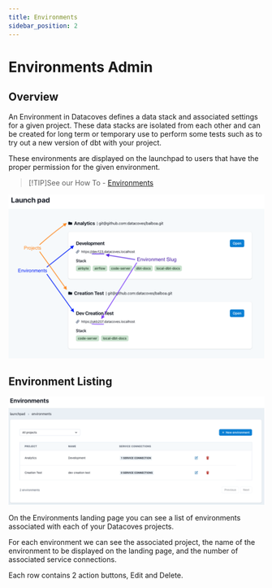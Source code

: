 ```yaml
---
title: Environments
sidebar_position: 2
---
```


# Environments Admin

## Overview

An Environment in Datacoves defines a data stack and associated settings for a given project. These data stacks are isolated from each other and can be created for long term or temporary use to perform some tests such as to try out a new version of dbt with your project.

These environments are displayed on the launchpad to users that have the proper permission for the given environment.

>[!TIP]See our How To - [Environments](how-tos/datacoves/how_to_environments.md)

![Launch Pad](./assets/launchpad_environments_projects.png)

## Environment Listing

![Environments Listing](./assets/environments_landing.png)

On the Environments landing page you can see a list of environments associated with each of your Datacoves projects.

For each environment we can see the associated project, the name of the environment to be displayed on the landing page, and the number of associated service connections.

Each row contains 2 action buttons, Edit and Delete.
